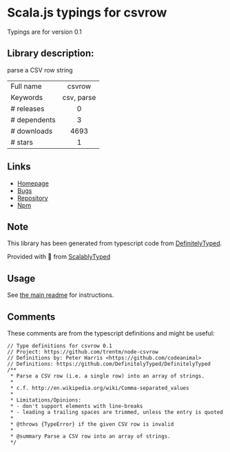 
# Scala.js typings for csvrow

Typings are for version 0.1

## Library description:
parse a CSV row string

|                    |                 |
| ------------------ | :-------------: |
| Full name          | csvrow |
| Keywords           | csv, parse |
| # releases         | 0 |
| # dependents       | 3 |
| # downloads        | 4693 |
| # stars            | 1 |

## Links
- [Homepage](https://github.com/trentm/node-csvrow#readme)
- [Bugs](https://github.com/trentm/node-csvrow/issues)
- [Repository](https://github.com/trentm/node-csvrow)
- [Npm](https://www.npmjs.com/package/csvrow)
    


## Note
This library has been generated from typescript code from [DefinitelyTyped](https://definitelytyped.org).

Provided with :purple_heart: from [ScalablyTyped](https://github.com/oyvindberg/ScalablyTyped)

## Usage
See [the main readme](../../readme.md) for instructions.

## Comments

These comments are from the typescript definitions and might be useful:
```
// Type definitions for csvrow 0.1
// Project: https://github.com/trentm/node-csvrow
// Definitions by: Peter Harris <https://github.com/codeanimal>
// Definitions: https://github.com/DefinitelyTyped/DefinitelyTyped
/**
 * Parse a CSV row (i.e. a single row) into an array of strings.
 *
 * c.f. http://en.wikipedia.org/wiki/Comma-separated_values
 *
 * Limitations/Opinions:
 * - don't support elements with line-breaks
 * - leading a trailing spaces are trimmed, unless the entry is quoted
 *
 * @throws {TypeError} if the given CSV row is invalid
 *
 * @summary Parse a CSV row into an array of strings.
 */

```

